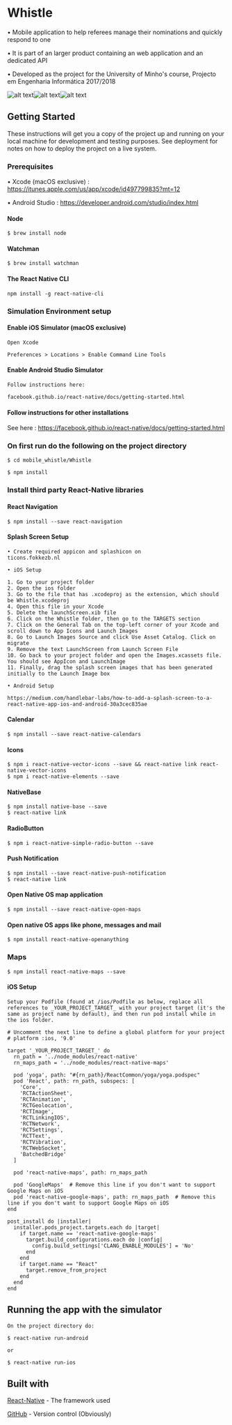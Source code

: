 # Whistle

• Mobile application to help referees manage their nominations and quickly respond to one

• It is part of an larger product containing an web application and an dedicated API

• Developed as the project for the University of Minho's course, Projecto em Engenharia Informática 2017/2018

![alt text](http://res.cloudinary.com/ddepgavbp/image/upload/c_scale,h_443,w_275/v1518637285/Captura_de_ecrã_2018-02-14_às_19.39.48.png)![alt text](http://res.cloudinary.com/ddepgavbp/image/upload/c_scale,h_440,w_235/v1518638353/Captura_de_ecrã_2018-02-14_às_19.58.28.png)![alt text](http://res.cloudinary.com/ddepgavbp/image/upload/c_scale,w_283/v1518637671/Captura_de_ecrã_2018-02-14_às_19.44.37.png)




## Getting Started
These instructions will get you a copy of the project up and running on your local machine for development and testing purposes. See deployment for notes on how to deploy the project on a live system.

### Prerequisites

• Xcode (macOS exclusive) : https://itunes.apple.com/us/app/xcode/id497799835?mt=12

• Android Studio : https://developer.android.com/studio/index.html

#### Node
```
$ brew install node
```
#### Watchman
```
$ brew install watchman
```

#### The React Native CLI
```
npm install -g react-native-cli
```
### Simulation Environment setup

#### Enable iOS Simulator (macOS exclusive)
```
Open Xcode

Preferences > Locations > Enable Command Line Tools
```

#### Enable Android Studio Simulator
```
Follow instructions here:

facebook.github.io/react-native/docs/getting-started.html
```

#### Follow instructions for other installations 

See here : https://facebook.github.io/react-native/docs/getting-started.html

### On first run do the following on the project directory
```
$ cd mobile_whistle/Whistle

$ npm install
```

### Install third party React-Native libraries

#### React Navigation
```
$ npm install --save react-navigation
```

#### Splash Screen Setup
```
• Create required appicon and splashicon on
ticons.fokkezb.nl

• iOS Setup

1. Go to your project folder
2. Open the ios folder
3. Go to the file that has .xcodeproj as the extension, which should be Whistle.xcodeproj
4. Open this file in your Xcode
5. Delete the launchScreen.xib file
6. Click on the Whistle folder, then go to the TARGETS section
7. Click on the General Tab on the top-left corner of your Xcode and scroll down to App Icons and Launch Images
8. Go to Launch Images Source and click Use Asset Catalog. Click on migrate
9. Remove the text LaunchScreen from Launch Screen File
10. Go back to your project folder and open the Images.xcassets file. You should see AppIcon and LaunchImage
11. Finally, drag the splash screen images that has been generated initially to the Launch Image box

• Android Setup

https://medium.com/handlebar-labs/how-to-add-a-splash-screen-to-a-react-native-app-ios-and-android-30a3cec835ae
```

#### Calendar
```
$ npm install --save react-native-calendars
```

#### Icons
```
$ npm i react-native-vector-icons --save && react-native link react-native-vector-icons
$ npm i react-native-elements --save
```

#### NativeBase
```
$ npm install native-base --save
$ react-native link
```

#### RadioButton
```
$ npm i react-native-simple-radio-button --save
```


#### Push Notification
```
$ npm install --save react-native-push-notification
$ react-native link
```

#### Open Native OS map application
```
$ npm install --save react-native-open-maps
```

#### Open native OS apps like phone, messages and mail
```
$ npm install react-native-openanything
```

### Maps
```
$ npm install react-native-maps --save
```

#### iOS Setup
```
Setup your Podfile (found at /ios/Podfile as below, replace all references to _YOUR_PROJECT_TARGET_ with your project target (it's the same as project name by default), and then run pod install while in the ios folder.
```
```pod
# Uncomment the next line to define a global platform for your project
# platform :ios, '9.0'

target '_YOUR_PROJECT_TARGET_' do
  rn_path = '../node_modules/react-native'
  rn_maps_path = '../node_modules/react-native-maps'

  pod 'yoga', path: "#{rn_path}/ReactCommon/yoga/yoga.podspec"
  pod 'React', path: rn_path, subspecs: [
    'Core',
    'RCTActionSheet',
    'RCTAnimation',
    'RCTGeolocation',
    'RCTImage',
    'RCTLinkingIOS',
    'RCTNetwork',
    'RCTSettings',
    'RCTText',
    'RCTVibration',
    'RCTWebSocket',
    'BatchedBridge'
  ]

  pod 'react-native-maps', path: rn_maps_path

  pod 'GoogleMaps'  # Remove this line if you don't want to support Google Maps on iOS
  pod 'react-native-google-maps', path: rn_maps_path  # Remove this line if you don't want to support Google Maps on iOS
end

post_install do |installer|
  installer.pods_project.targets.each do |target|
    if target.name == 'react-native-google-maps'
      target.build_configurations.each do |config|
        config.build_settings['CLANG_ENABLE_MODULES'] = 'No'
      end
    end
    if target.name == "React"
      target.remove_from_project
    end
  end
end
```

## Running the app with the simulator

```
On the project directory do: 

$ react-native run-android 

or

$ react-native run-ios
```

## Built with

[React-Native](https://facebook.github.io/react-native/) - The framework used

[GitHub](https://github.com) - Version control (Obviously)















